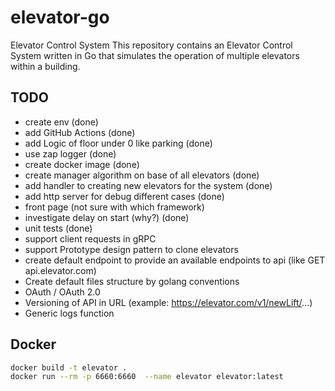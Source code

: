 # elevator-go
Elevator Control System
This repository contains an Elevator Control System written in Go that simulates the operation of multiple elevators within a building.


## TODO
* create env (done)
* add GitHub Actions (done)
* add Logic of floor under 0 like parking (done)
* use zap logger (done)
* create docker image (done)
* create manager algorithm on base of all elevators (done)
* add handler to creating new elevators for the system (done)
* add http server for debug different cases (done)
* front page (not sure  with which framework)
* investigate delay on start (why?) (done)
* unit tests (done) 
* support client requests in gRPC
* support Prototype design pattern to clone elevators
* create default endpoint to provide an available endpoints to api (like GET api.elevator.com)
* Create default files structure by golang conventions
* OAuth / OAuth 2.0
* Versioning of API in URL (example: https://elevator.com/v1/newLift/...)
* Generic logs function

## Docker
```bash
docker build -t elevator . 
docker run --rm -p 6660:6660  --name elevator elevator:latest 
```
